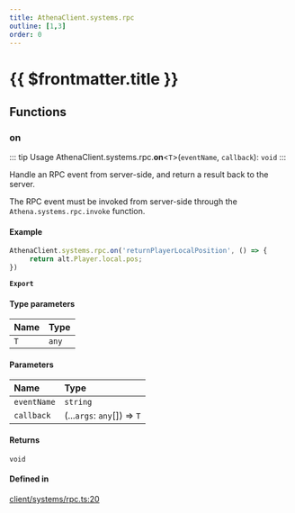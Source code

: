 ```yaml
---
title: AthenaClient.systems.rpc
outline: [1,3]
order: 0
---
```


# {{ $frontmatter.title }}


## Functions

### on

::: tip Usage
AthenaClient.systems.rpc.**on**<`T`\>(`eventName`, `callback`): `void`
:::

Handle an RPC event from server-side, and return a result back to the server.

The RPC event must be invoked from server-side through the `Athena.systems.rpc.invoke` function.

#### Example
```ts
AthenaClient.systems.rpc.on('returnPlayerLocalPosition', () => {
     return alt.Player.local.pos;
})
```

**`Export`**

#### Type parameters

| Name | Type |
| :------ | :------ |
| `T` | `any` |

#### Parameters

| Name | Type |
| :------ | :------ |
| `eventName` | `string` |
| `callback` | (...`args`: `any`[]) => `T` |

#### Returns

`void`

#### Defined in

[client/systems/rpc.ts:20](https://github.com/Stuyk/altv-athena/blob/7805c27/src/core/client/systems/rpc.ts#L20)
